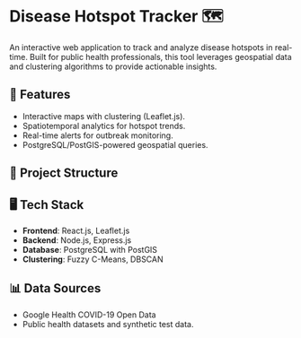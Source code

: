 # Disease Hotspot Tracker 🗺️  
An interactive web application to track and analyze disease hotspots in real-time. Built for public health professionals, this tool leverages geospatial data and clustering algorithms to provide actionable insights.  

## 🚀 Features  
- Interactive maps with clustering (Leaflet.js).  
- Spatiotemporal analytics for hotspot trends.  
- Real-time alerts for outbreak monitoring.  
- PostgreSQL/PostGIS-powered geospatial queries.  

## 📂 Project Structure  


## 🖥️ Tech Stack  
- **Frontend**: React.js, Leaflet.js  
- **Backend**: Node.js, Express.js  
- **Database**: PostgreSQL with PostGIS  
- **Clustering**: Fuzzy C-Means, DBSCAN  

## 📊 Data Sources
- Google Health COVID-19 Open Data
- Public health datasets and synthetic test data.

